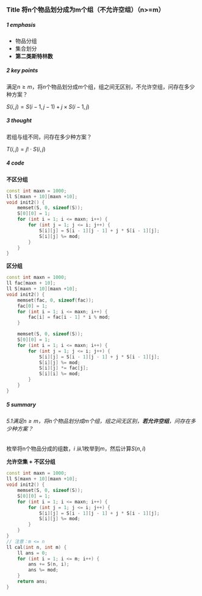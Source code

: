 ### Title 将n个物品划分成为m个组（不允许空组）（n>=m）

##### 1 emphasis

- 物品分组
- 集合划分
- **第二类斯特林数**



##### 2 key points

满足$n \ge m$，将$n$个物品划分成$m$个组，组之间无区别，不允许空组，问存在多少种方案？

$S(i,j)=S(i-1,j-1)+j \times S(i - 1, j)$



##### 3 thought

若组与组不同，问存在多少种方案？

 $T(i, j) = j! \cdot S(i,j)$



##### 4 code

**不区分组**

```cpp
const int maxn = 1000;
ll S[maxn + 10][maxn +10];
void init2() {
    memset(S, 0, sizeof(S));
    S[0][0] = 1;
    for (int i = 1; i <= maxn; i++) {
        for (int j = 1; j <= i; j++) {
            S[i][j] = S[i - 1][j - 1] + j * S[i - 1][j];
            S[i][j] %= mod;
        }
    }
}
```

**区分组**

```cpp
const int maxn = 1000;
ll fac[maxn + 10];
ll S[maxn + 10][maxn +10];
void init2() {
    memset(fac, 0, sizeof(fac));
    fac[0] = 1;
    for (int i = 1; i <= maxn; i++) {
        fac[i] = fac[i - 1] * i % mod;
    }

    memset(S, 0, sizeof(S));
    S[0][0] = 1;
    for (int i = 1; i <= maxn; i++) {
        for (int j = 1; j <= i; j++) {
            S[i][j] = S[i - 1][j - 1] + j * S[i - 1][j];
            S[i][j] %= mod;
            S[i][j] *= fac[j];
            S[i][i] %= mod;
        }
    }
}
```





##### 5 summary

###### 5.1满足$n \ge m$，将$n$个物品划分成$m$个组，组之间无区别，**若允许空组**，问存在多少种方案？

枚举将n个物品分成的组数，$i$ 从$1$枚举到$m$，然后计算$S(n,i)$

**允许空集 + 不区分组**

```cpp
const int maxn = 1000;
ll S[maxn + 10][maxn +10];
void init2() {
    memset(S, 0, sizeof(S));
    S[0][0] = 1;
    for (int i = 1; i <= maxn; i++) {
        for (int j = 1; j <= i; j++) {
            S[i][j] = S[i - 1][j - 1] + j * S[i - 1][j];
            S[i][j] %= mod;
        }
    }
}
// 注意：m <= n
ll cal(int n, int m) {
    ll ans = 0;
    for (int i = 1; i <= m; i++) {
        ans += S(n, i);
        ans %= mod;
    }
    return ans;
}
```

